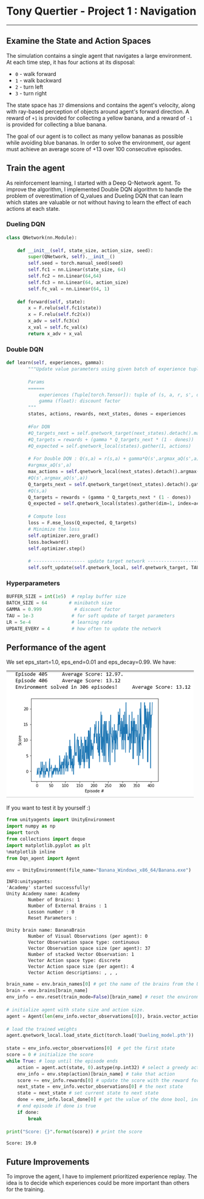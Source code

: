 
# Tony Quertier - Project 1 : Navigation

---


## Examine the State and Action Spaces

The simulation contains a single agent that navigates a large environment.  At each time step, it has four actions at its disposal:
- `0` - walk forward 
- `1` - walk backward
- `2` - turn left
- `3` - turn right

The state space has `37` dimensions and contains the agent's velocity, along with ray-based perception of objects around agent's forward direction.  A reward of `+1` is provided for collecting a yellow banana, and a reward of `-1` is provided for collecting a blue banana. 

The goal of our agent is to collect as many yellow bananas as possible while avoiding blue bananas. In order to solve the environment, our agent must achieve an average score of +13 over 100 consecutive episodes.

##  Train the agent

As reinforcement learning, I started with a Deep Q-Network agent. To improve the algorithm, I implemented Double DQN algorithm to handle the problem of overestimation of Q_values and Dueling DQN that can learn which states are valuable or not without having to learn the effect of each actions at each state.

### Dueling DQN


```python
class QNetwork(nn.Module):

    def __init__(self, state_size, action_size, seed):
        super(QNetwork, self).__init__()
        self.seed = torch.manual_seed(seed)
        self.fc1 = nn.Linear(state_size, 64)
        self.fc2 = nn.Linear(64,64)
        self.fc3 = nn.Linear(64, action_size)
        self.fc_val = nn.Linear(64, 1)

    def forward(self, state):
        x = F.relu(self.fc1(state))
        x = F.relu(self.fc2(x))
        x_adv = self.fc3(x)
        x_val = self.fc_val(x)
        return x_adv + x_val
```

### Double DQN


```python
def learn(self, experiences, gamma):
        """Update value parameters using given batch of experience tuples.

        Params
        ======
            experiences (Tuple[torch.Tensor]): tuple of (s, a, r, s', done) tuples 
            gamma (float): discount factor
        """
        states, actions, rewards, next_states, dones = experiences

        #For DQN
        #Q_targets_next = self.qnetwork_target(next_states).detach().max(1)[0].unsqueeze(1)
        #Q_targets = rewards + (gamma * Q_targets_next * (1 - dones))
        #Q_expected = self.qnetwork_local(states).gather(1, actions)

        # For Double DQN : Q(s,a) = r(s,a) + gamma*Q(s',argmax_aQ(s',a))
        #argmax_aQ(s',a)
        max_actions = self.qnetwork_local(next_states).detach().argmax(dim=1, keepdim=True)
        #Q(s',argmax_aQ(s',a))
        Q_targets_next = self.qnetwork_target(next_states).detach().gather(dim=1, index=max_actions)
        #Q(s,a)
        Q_targets = rewards + (gamma * Q_targets_next * (1 - dones))
        Q_expected = self.qnetwork_local(states).gather(dim=1, index=actions)

        # Compute loss
        loss = F.mse_loss(Q_expected, Q_targets)
        # Minimize the loss
        self.optimizer.zero_grad()
        loss.backward()
        self.optimizer.step()

        # ------------------- update target network ------------------- #
        self.soft_update(self.qnetwork_local, self.qnetwork_target, TAU)  
```

### Hyperparameters


```python
BUFFER_SIZE = int(1e5)  # replay buffer size
BATCH_SIZE = 64        # minibatch size
GAMMA = 0.999            # discount factor
TAU = 1e-3              # for soft update of target parameters
LR = 5e-4               # learning rate 
UPDATE_EVERY = 4        # how often to update the network
```

## Performance of the agent

We set eps_start=1.0, eps_end=0.01 and eps_decay=0.99. We have:

![Alt text](p1-navigation.png?raw=true)

If you want to test it by yourself :) 


```python
from unityagents import UnityEnvironment
import numpy as np
import torch
from collections import deque
import matplotlib.pyplot as plt
%matplotlib inline
from Dqn_agent import Agent
```


```python
env = UnityEnvironment(file_name="Banana_Windows_x86_64/Banana.exe")
```

    INFO:unityagents:
    'Academy' started successfully!
    Unity Academy name: Academy
            Number of Brains: 1
            Number of External Brains : 1
            Lesson number : 0
            Reset Parameters :
    		
    Unity brain name: BananaBrain
            Number of Visual Observations (per agent): 0
            Vector Observation space type: continuous
            Vector Observation space size (per agent): 37
            Number of stacked Vector Observation: 1
            Vector Action space type: discrete
            Vector Action space size (per agent): 4
            Vector Action descriptions: , , , 
    


```python
brain_name = env.brain_names[0] # get the name of the brains from the Unity environment
brain = env.brains[brain_name]
env_info = env.reset(train_mode=False)[brain_name] # reset the environment and obtain info on state/action space

# initialize agent with state size and action size.
agent = Agent(len(env_info.vector_observations[0]), brain.vector_action_space_size, seed=0)

# load the trained weights
agent.qnetwork_local.load_state_dict(torch.load('Dueling_model.pth'))

state = env_info.vector_observations[0]  # get the first state
score = 0 # initialize the score
while True: # loop until the episode ends
    action = agent.act(state, 0).astype(np.int32) # select a greedy action
    env_info = env.step(action)[brain_name] # take that action
    score += env_info.rewards[0] # update the score with the reward for taking that action
    next_state = env_info.vector_observations[0] # the next state
    state = next_state # set current state to next state
    done = env_info.local_done[0] # get the value of the done bool, indicating the episode is over
    # end episode if done is true
    if done:
        break

print("Score: {}".format(score)) # print the score


```

    Score: 19.0
    

## Future Improvements

To improve the agent, I have to implement prioritized experience replay. The idea is to decide which experiences could be more important than others for the training.
